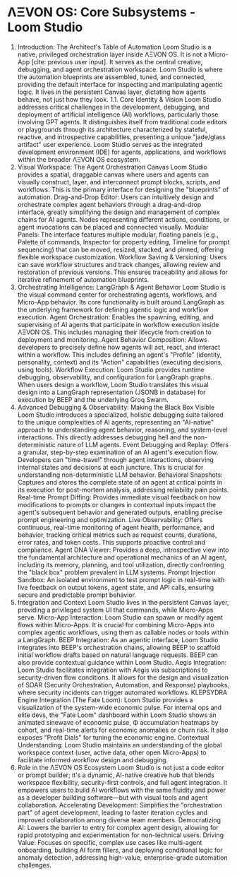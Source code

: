 
# ΛΞVON OS: Core Subsystems - Loom Studio
1. Introduction: The Architect's Table of Automation
Loom Studio is a native, privileged orchestration layer inside ΛΞVON OS. It is not a Micro-App [cite: previous user input]. It serves as the central creative, debugging, and agent orchestration workspace. Loom Studio is where the automation blueprints are assembled, tuned, and connected, providing the default interface for inspecting and manipulating agentic logic. It lives in the persistent Canvas layer, dictating how agents behave, not just how they look.
1.1. Core Identity & Vision
Loom Studio addresses critical challenges in the development, debugging, and deployment of artificial intelligence (AI) workflows, particularly those involving GPT agents. It distinguishes itself from traditional code editors or playgrounds through its architecture characterized by stateful, reactive, and introspective capabilities, presenting a unique "jade/glass artifact" user experience. Loom Studio serves as the integrated development environment (IDE) for agents, applications, and workflows within the broader ΛΞVON OS ecosystem.
2. Visual Workspace: The Agent Orchestration Canvas
Loom Studio provides a spatial, draggable canvas where users and agents can visually construct, layer, and interconnect prompt blocks, scripts, and workflows. This is the primary interface for designing the "blueprints" of automation.
Drag-and-Drop Editor: Users can intuitively design and orchestrate complex agent behaviors through a drag-and-drop interface, greatly simplifying the design and management of complex chains for AI agents. Nodes representing different actions, conditions, or agent invocations can be placed and connected visually.
Modular Panels: The interface features multiple modular, floating panels (e.g., Palette of commands, Inspector for property editing, Timeline for prompt sequencing) that can be moved, resized, stacked, and pinned, offering flexible workspace customization.
Workflow Saving & Versioning: Users can save workflow structures and track changes, allowing review and restoration of previous versions. This ensures traceability and allows for iterative refinement of automation blueprints.
3. Orchestrating Intelligence: LangGraph & Agent Behavior
Loom Studio is the visual command center for orchestrating agents, workflows, and Micro-App behavior. Its core functionality is built around LangGraph as the underlying framework for defining agentic logic and workflow execution.
Agent Orchestration: Enables the spawning, editing, and supervising of AI agents that participate in workflow execution inside ΛΞVON OS. This includes managing their lifecycle from creation to deployment and monitoring.
Agent Behavior Composition: Allows developers to precisely define how agents will act, react, and interact within a workflow. This includes defining an agent's "Profile" (identity, personality, context) and its "Action" capabilities (executing decisions, using tools).
Workflow Execution: Loom Studio provides runtime debugging, observability, and configuration for LangGraph graphs. When users design a workflow, Loom Studio translates this visual design into a LangGraph representation (JSONB in database) for execution by BEEP and the underlying Groq Swarm.
4. Advanced Debugging & Observability: Making the Black Box Visible
Loom Studio introduces a specialized, holistic debugging suite tailored to the unique complexities of AI agents, representing an "AI-native" approach to understanding agent behavior, reasoning, and system-level interactions. This directly addresses debugging hell and the non-deterministic nature of LLM agents.
Event Debugging and Replay: Offers a granular, step-by-step examination of an AI agent's execution flow. Developers can "time-travel" through agent interactions, observing internal states and decisions at each juncture. This is crucial for understanding non-deterministic LLM behavior.
Behavioral Snapshots: Captures and stores the complete state of an agent at critical points in its execution for post-mortem analysis, addressing reliability pain points.
Real-time Prompt Diffing: Provides immediate visual feedback on how modifications to prompts or changes in contextual inputs impact the agent's subsequent behavior and generated outputs, enabling precise prompt engineering and optimization.
Live Observability: Offers continuous, real-time monitoring of agent health, performance, and behavior, tracking critical metrics such as request counts, durations, error rates, and token costs. This supports proactive control and compliance.
Agent DNA Viewer: Provides a deep, introspective view into the fundamental architecture and operational mechanics of an AI agent, including its memory, planning, and tool utilization, directly confronting the "black box" problem prevalent in LLM systems.
Prompt Injection Sandbox: An isolated environment to test prompt logic in real-time with live feedback on output tokens, agent state, and API calls, ensuring secure and predictable prompt behavior.
5. Integration and Context
Loom Studio lives in the persistent Canvas layer, providing a privileged system UI that commands, while Micro-Apps serve.
Micro-App Interaction: Loom Studio can spawn or modify agent flows within Micro-Apps. It is crucial for combining Micro-Apps into complex agentic workflows, using them as callable nodes or tools within a LangGraph.
BEEP Integration: As an agentic interface, Loom Studio integrates into BEEP's orchestration chains, allowing BEEP to scaffold initial workflow drafts based on natural language requests. BEEP can also provide contextual guidance within Loom Studio.
Aegis Integration: Loom Studio facilitates integration with Aegis via subscriptions to security-driven flow conditions. It allows for the design and visualization of SOAR (Security Orchestration, Automation, and Response) playbooks, where security incidents can trigger automated workflows.
KLEPSYDRA Engine Integration (The Fate Loom): Loom Studio provides a visualization of the system-wide economic pulse. For internal ops and elite devs, the "Fate Loom" dashboard within Loom Studio shows an animated sinewave of economic pulse, Φ accumulation heatmaps by cohort, and real-time alerts for economic anomalies or churn risk. It also exposes "Profit Dials" for tuning the economic engine.
Contextual Understanding: Loom Studio maintains an understanding of the global workspace context (user, active data, other open Micro-Apps) to facilitate informed workflow design and debugging.
6. Role in the ΛΞVON OS Ecosystem
Loom Studio is not just a code editor or prompt builder; it's a dynamic, AI-native creative hub that blends workspace flexibility, security-first controls, and full agent integration. It empowers users to build AI workflows with the same fluidity and power as a developer building software—but with visual tools and agent collaboration.
Accelerating Development: Simplifies the "orchestration part" of agent development, leading to faster iteration cycles and improved collaboration among diverse team members.
Democratizing AI: Lowers the barrier to entry for complex agent design, allowing for rapid prototyping and experimentation for non-technical users.
Driving Value: Focuses on specific, complex use cases like multi-agent onboarding, building AI form fillers, and deploying conditional logic for anomaly detection, addressing high-value, enterprise-grade automation challenges.
